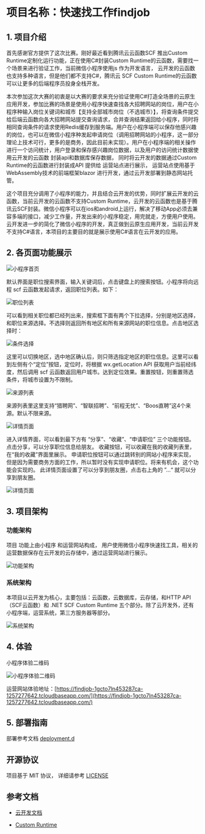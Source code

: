# 项目名称：快速找工作findjob

## 1. 项目介绍

首先感谢官方提供了这次比赛。刚好最近看到腾讯云云函数SCF 推出Custom Runtime定制化运行功能，正在使用C#封装Custom Runtime的云函数，需要找一个场景来进行验证工作，当前微信小程序使用js 作为开发语言， 云开发的云函数也支持多种语言，但是他们都不支持C#，腾讯云 SCF Custom Runtime的云函数可以让更多的后端程序员投身全栈开发。

本次参加这次大赛的初衷是以大赛的要求来充分验证使用C#打造全场景的云原生应用开发，参加比赛的场景是使用小程序快速查找各大招聘网站的岗位，用户在小程序种输入岗位关键词和城市【支持全部城市岗位（不选城市）】，将查询条件提交给后端云函数向各大招聘网站提交查询请求，合并查询结果返回给小程序，同时将相同查询条件的请求使用Redis缓存到服务端。用户在小程序端可以保存他感兴趣的岗位，也可以在微信小程序种发起申请岗位（调用招聘网站的小程序，这一部分理论上技术可行，更多的是商务，因此目前未实现）。用户在小程序端的相关操作进行一个访问统计，用户登录和保存感兴趣岗位数据，以及用户的访问统计数据使用云开发的云函数 封装api和数据库保存数据， 同时将云开发的数据通过Custom Runtime的云函数进行封装成API 提供给 运营站点进行展示， 运营站点使用基于WebAssembly技术的前端框架blazor 进行开发，通过云开发部署到静态网站托管。

这个项目充分调用了小程序的能力，并且结合云开发的优势，同时扩展云开发的云函数，当前云开发的云函数不支持Custom Runtime，云开发的云函数也是基于腾讯云SCF封装。微信小程序可以在ios和android上运行，解决了移动App必须去兼容多端的接口，减少工作量，开发出来的小程序稳定，用完就走，方便用户使用。 云开发进一步的简化了微信小程序的开发，真正做到云原生应用开发，当前云开发不支持C#语言，本项目的主要目的就是展示使用C#语言在云开发的应用。

## 2. 各页面功能展示
![小程序首页](/resources/miniprog.png)

默认界面是职位搜索界面，输入关键词后，点击键盘上的搜索按钮。小程序将向远程 scf 云函数发起请求，返回职位列表。如下：

![职位列表](/resources/miniprog2.png)

可以看到相关职位都已经列出来，搜索框下面有两个下拉选择，分别是地区选择，和职位来源选择。不选择则返回所有地区和所有来源网站的职位信息。点击地区选择时：

![条件选择](/resources/miniprog3.png)

这里可以切换地区，选中地区确认后，则只筛选指定地区的职位信息。这里可以看到左侧有个“定位”按钮，定位时，将根据 wx.getLocation API 获取用户当前经纬度，然后调用 scf 云函数返回用户城市。达到定位效果。重置按钮，则重置筛选条件，将城市设置为不限制。

![来源列表](/resources/miniprog4.png)

来源列表里这里支持“猎聘网”、“智联招聘”、“前程无忧”、“Boos直聘”这4个来源。默认不限来源。

![详情页面](/resources/miniprog5.png)

进入详情界面，可以看到最下方有 “分享”、“收藏”、“申请职位” 三个功能按钮。
点击分享，可以分享职位信息给朋友。
收藏按钮，可以收藏在我的收藏列表里，在“我的收藏”界面里展示。
申请职位按钮可以通过跳转别的网站小程序来实现，但是因为需要商务方面的工作，所以暂时没有实现申请职位。将来有机会，这个功能会实现的。
此详情页面设置了可以分享到朋友圈，点击右上角的 ”...“ 就可以分享到朋友圈。

![详情页面](/resources/miniprog6.png)

## 3. 项目架构

### 功能架构

项目 功能上由小程序 和运营网站构成， 用户使用微信小程序快速找工具，相关的运营数据保存在云开发的云存储中，通过运营网站进行展示。

![功能架构](/resources/funcarch.png)

### 系统架构

本项目以云开发为核心，主要包括：云函数，云数据库，云存储，和HTTP API（SCF云函数）和 .NET SCF Custom Runtime 五个部分。除了云开发外，还有小程序端，运营系统，第三方服务器等部分。

![系统架构](/resources/softarch.png)

## 4. 体验

小程序体验二维码

![小程序体验二维码](/resources/findjobqrcode.jpg)

运营网站体验地址：[https://findjob-1gcto7ln453287ca-1257277642.tcloudbaseapp.com/](https://findjob-1gcto7ln453287ca-1257277642.tcloudbaseapp.com/) 

## 5. 部署指南 

部署参考文档 [deployment.d](deployment.md)

## 开源协议

项目基于 MIT 协议， 详细请参考 [LICENSE](LICENSE) 

## 参考文档

- [云开发文档](https://developers.weixin.qq.com/miniprogram/dev/wxcloud/basis/getting-started.html)

- [Custom Runtime](https://cloud.tencent.com/document/product/583/47274)
